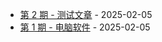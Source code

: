 * [第 2 期 - 测试文章](https://wyz.im/posts/2-测试文章) - 2025-02-05
* [第 1 期 - 电脑软件](https://wyz.im/posts/1-电脑软件) - 2025-02-05
